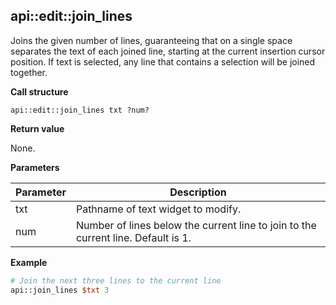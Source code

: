 ## api::edit::join\_lines

Joins the given number of lines, guaranteeing that on a single space separates the text of each joined line, starting at the current insertion cursor position.  If text is selected, any line that contains a selection will be joined together.

**Call structure**

`api::edit::join_lines txt ?num?`

**Return value**

None.

**Parameters**

| Parameter | Description |
| - | - |
| txt | Pathname of text widget to modify. |
| num | Number of lines below the current line to join to the current line. Default is 1. |

**Example**

```Tcl
# Join the next three lines to the current line
api::join_lines $txt 3
```

